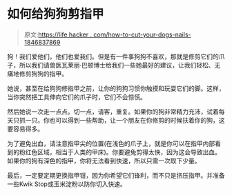 # 如何给狗狗剪指甲

> 原文:[https://life hacker . com/how-to-cut-your-dogs-nails-1846837869](https://lifehacker.com/how-to-cut-your-dogs-nails-1846837869)

狗！我们爱他们，他们也爱我们。但是有一件事狗狗不喜欢，那就是修剪它们的爪子，所以我们请兽医瓦莱丽·巴顿博士给我们一些她最好的建议，让我们轻松、无痛地修剪狗狗的指甲。

她说，甚至在给狗狗修指甲之前，让你的狗狗习惯你触摸和玩耍它们的脚。这样，当你突然把工具伸向它们的爪子时，它们不会惊慌。

然后她说一次走一点点。切一点，请客，重复。如果你的狗非常精力充沛，试着每天只抓一只。你也可以得到一些帮助，让一个朋友在你修剪的时候扶着你的狗，这要容易得多。

为了避免出血，请注意指甲尖的位置(在浅色的爪子上，就是你可以在指甲内部看到的粉红色区域，相当于人类的甲床)。你要避免剪得太快，因为这会导致出血。如果你的狗有深色的指甲，你将无法看到快速，所以只需一次取下少量。

最后，一定要定期更换指甲钳，因为你希望它们锋利，而不只是挤压指甲。并准备一些Kwik Stop或玉米淀粉以防你切入快速。